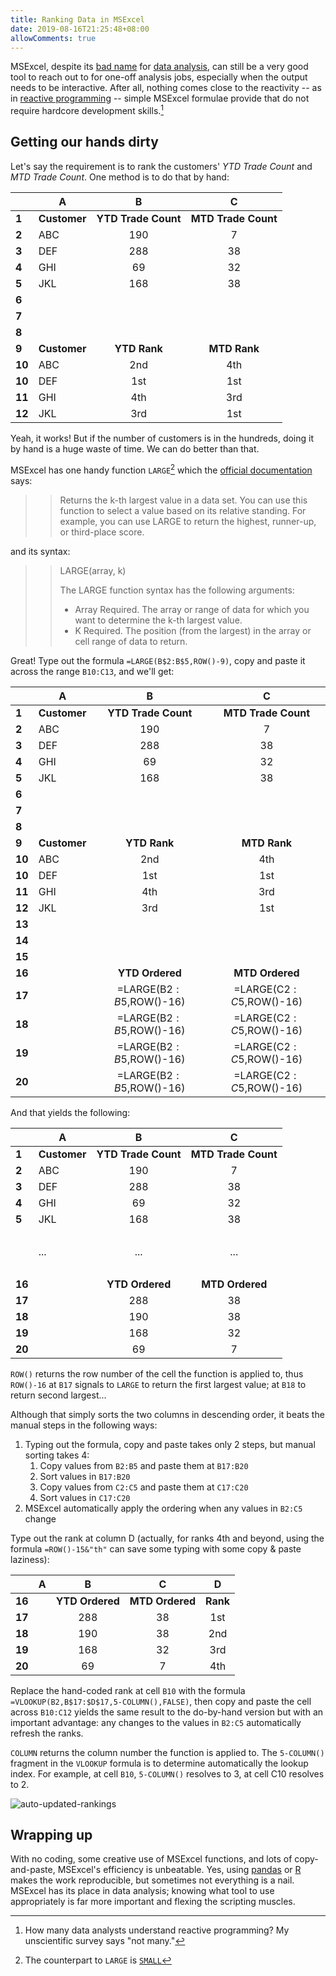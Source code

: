 ```yaml
---
title: Ranking Data in MSExcel
date: 2019-08-16T21:25:48+08:00
allowComments: true
---
```


MSExcel, despite its [bad name] for
[data analysis], can still be a very good tool to reach out
to for one-off analysis jobs, especially when the output needs to be
interactive. After all, nothing comes close to the reactivity -- as in
[reactive programming] -- simple MSExcel formulae provide
that do not require hardcore development skills.[^1]

## Getting our hands dirty

Let's say the requirement is to rank the customers'  *YTD Trade Count*
and *MTD Trade Count*. One method is to do that by hand:

&nbsp;| A            | B                   | C
------|--------------|:-------------------:|:---------------:
**1** | **Customer** | **YTD Trade Count** | **MTD Trade Count**
**2** | ABC          | 190                 | 7
**3** | DEF          | 288                 | 38
**4** | GHI          | 69                  | 32
**5** | JKL          | 168                 | 38
**6** |
**7** |
**8** |
**9** | **Customer** | **YTD Rank**        | **MTD Rank**
**10**| ABC          | 2nd                 | 4th
**10**| DEF          | 1st                 | 1st
**11**| GHI          | 4th                 | 3rd
**12**| JKL          | 3rd                 | 1st

Yeah, it works! But if the number of customers is in the hundreds, doing it
by hand is a huge waste of time. We can do better than that.

MSExcel has one handy function `LARGE`[^2] which the
[official documentation][large-doc] says:

>> Returns the k-th largest value in a data set.
>> You can use this function to select a value based on its relative standing.
>> For example, you can use LARGE to return the highest, runner-up, or
>> third-place score.

and its syntax:

>> LARGE(array, k)
>>
>> The LARGE function syntax has the following arguments:
>>
>> * Array    Required. The array or range of data for which you want to determine the k-th largest value.
>> * K    Required. The position (from the largest) in the array or cell range of data to return.


Great! Type out the formula `=LARGE(B$2:B$5,ROW()-9)`, copy and paste it
across the range `B10:C13`, and we'll get:

&nbsp;| A            | B                        | C
------|--------------|:------------------------:|:-------------------:
**1** | **Customer** | **YTD Trade Count**      | **MTD Trade Count**
**2** | ABC          | 190                      | 7
**3** | DEF          | 288                      | 38
**4** | GHI          | 69                       | 32
**5** | JKL          | 168                      | 38
**6** |
**7** |
**8** |
**9** | **Customer** | **YTD Rank**             | **MTD Rank**
**10**| ABC          | 2nd                      | 4th
**10**| DEF          | 1st                      | 1st
**11**| GHI          | 4th                      | 3rd
**12**| JKL          | 3rd                      | 1st
**13**|
**14**|
**15**|
**16**|              | **YTD Ordered**          | **MTD Ordered**
**17**|              | =LARGE(B$2:B$5,ROW()-16) | =LARGE(C$2:C$5,ROW()-16)
**18**|              | =LARGE(B$2:B$5,ROW()-16) | =LARGE(C$2:C$5,ROW()-16)
**19**|              | =LARGE(B$2:B$5,ROW()-16) | =LARGE(C$2:C$5,ROW()-16)
**20**|              | =LARGE(B$2:B$5,ROW()-16) | =LARGE(C$2:C$5,ROW()-16)

And that yields the following:

&nbsp;| A            | B                   | C
------|--------------|:-------------------:|:---------------:
**1** | **Customer** | **YTD Trade Count** | **MTD Trade Count**
**2** | ABC          | 190                 | 7
**3** | DEF          | 288                 | 38
**4** | GHI          | 69                  | 32
**5** | JKL          | 168                 | 38
&nbsp;|
&nbsp;| ...          | ...                 | ...
&nbsp;|
**16**|              | **YTD Ordered**     | **MTD Ordered**
**17**|              | 288                 | 38
**18**|              | 190                 | 38
**19**|              | 168                 | 32
**20**|              | 69                  | 7

`ROW()` returns the row number of the cell the function is applied to,
thus `ROW()-16` at `B17` signals to `LARGE` to return the first largest value;
at `B18` to return second largest...

Although that simply sorts the two columns in descending order, it beats
the manual steps in the following ways:

1. Typing out the formula, copy and paste takes only 2 steps, but manual
   sorting takes 4:
   1. Copy values from `B2:B5` and paste them at `B17:B20`
   2. Sort values in `B17:B20`
   3. Copy values from `C2:C5` and paste them at `C17:C20`
   4. Sort values in `C17:C20`
2. MSExcel automatically apply the ordering when any values in `B2:C5` change

Type out the rank at column D (actually, for ranks 4th and beyond, using
the formula `=ROW()-15&"th"` can save some typing with some copy & paste
laziness):

&nbsp;| A            | B                   | C               | D
------|--------------|:-------------------:|:---------------:|:--------:
**16**|              | **YTD Ordered**     | **MTD Ordered** | **Rank**
**17**|              | 288                 | 38              | 1st
**18**|              | 190                 | 38              | 2nd
**19**|              | 168                 | 32              | 3rd
**20**|              | 69                  | 7               | 4th

Replace the hand-coded rank at cell `B10` with the formula
`=VLOOKUP(B2,B$17:$D$17,5-COLUMN(),FALSE)`, then copy and paste the cell across
`B10:C12` yields the same result to the do-by-hand version but with an
important advantage: any changes to the values in `B2:C5` automatically
refresh the ranks.

`COLUMN` returns the column number the function is applied to.
The `5-COLUMN()` fragment in the `VLOOKUP` formula
is to determine automatically the lookup index. For example, at cell `B10`,
`5-COLUMN()` resolves to 3, at cell C10 resolves to 2.

![auto-updated-rankings](/images/2019-08-16-ranking-demo.apng "Auto-updated Ranking")

## Wrapping up

With no coding, some creative use of MSExcel functions, and lots of
copy-and-paste, MSExcel's efficiency is unbeatable. Yes, using [pandas] or
[R] makes the work reproducible, but sometimes not everything is a nail.
MSExcel has its place in data analysis; knowing what tool to use appropriately
is far more important and flexing the scripting muscles.


[^1]: How many data analysts understand reactive programming? My unscientific survey says "not many."
[^2]: The counterpart to `LARGE` is [`SMALL`](https://support.office.com/en-us/article/SMALL-function-17DA8222-7C82-42B2-961B-14C45384DF07)

[bad name]: https://www.google.com/search?hl=en&q=excel%20bad%20for%20data%20analysis
[data analysis]: https://en.wikipedia.org/wiki/Data_analysis
[reactive programming]: https://en.wikipedia.org/wiki/Reactive_programming
[large-doc]: https://support.office.com/en-us/article/LARGE-function-3AF0AF19-1190-42BB-BB8B-01672EC00A64
[pandas]: https://pandas.pydata.org
[R]: https://www.r-project.org
